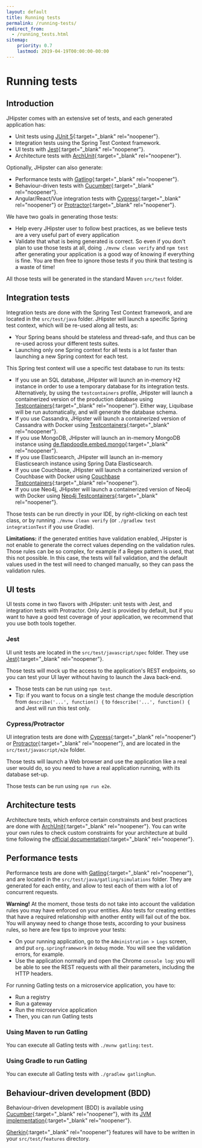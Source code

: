 ```yaml
---
layout: default
title: Running tests
permalink: /running-tests/
redirect_from:
  - /running_tests.html
sitemap:
    priority: 0.7
    lastmod: 2019-04-19T00:00:00-00:00
---
```


# <i class="fa fa-shield"></i> Running tests

## Introduction

JHipster comes with an extensive set of tests, and each generated application has:

*   Unit tests using [JUnit 5](https://junit.org/junit5/){:target="_blank" rel="noopener"}.
*   Integration tests using the Spring Test Context framework.
*   UI tests with [Jest](https://facebook.github.io/jest/){:target="_blank" rel="noopener"}.
*   Architecture tests with [ArchUnit](https://www.archunit.org/){:target="_blank" rel="noopener"}.

Optionally, JHipster can also generate:

*   Performance tests with [Gatling](http://gatling.io/){:target="_blank" rel="noopener"}.
*   Behaviour-driven tests with [Cucumber](https://cucumber.io/){:target="_blank" rel="noopener"}.
*   Angular/React/Vue integration tests with [Cypress](https://www.cypress.io/){:target="_blank" rel="noopener"} or [Protractor](https://angular.github.io/protractor/#/){:target="_blank" rel="noopener"}.

We have two goals in generating those tests:

*   Help every JHipster user to follow best practices, as we believe tests are a very useful part of every application
*   Validate that what is being generated is correct. So even if you don't plan to use those tests at all, doing `./mvnw clean verify` and `npm test` after generating your application is a good way of knowing if everything is fine. You are then free to ignore those tests if you think that testing is a waste of time!

All those tests will be generated in the standard Maven `src/test` folder.

## Integration tests

Integration tests are done with the Spring Test Context framework, and are located in the `src/test/java` folder. JHipster will launch a specific Spring test context, which will be re-used along all tests, as:

*   Your Spring beans should be stateless and thread-safe, and thus can be re-used across your different tests suites.
*   Launching only one Spring context for all tests is a lot faster than launching a new Spring context for each test.

This Spring test context will use a specific test database to run its tests:

*   If you use an SQL database, JHipster will launch an in-memory H2 instance in order to use a temporary database for its integration tests. Alternatively, by using the `testcontainers` profile, JHipster will launch a containerized version of the production database using [Testcontainers](https://www.testcontainers.org/modules/databases/){:target="_blank" rel="noopener"}. Either way, Liquibase will be run automatically, and will generate the database schema.
*   If you use Cassandra, JHipster will launch a containerized version of Cassandra with Docker using [Testcontainers](https://www.testcontainers.org){:target="_blank" rel="noopener"}.
*   If you use MongoDB, JHipster will launch an in-memory MongoDB instance using [de.flapdoodle.embed.mongo](https://github.com/flapdoodle-oss/de.flapdoodle.embed.mongo){:target="_blank" rel="noopener"}.
*   If you use Elasticsearch, JHipster will launch an in-memory Elasticsearch instance using Spring Data Elasticsearch.
*   If you use Couchbase, JHipster will launch a containerized version of Couchbase with Docker using [Couchbase Testcontainers](https://github.com/differentway/testcontainers-java-module-couchbase){:target="_blank" rel="noopener"}.
*   If you use Neo4j, JHipster will launch a containerized version of Neo4j with Docker using [Neo4j Testcontainers](https://www.testcontainers.org/modules/databases/neo4j/){:target="_blank" rel="noopener"}.

Those tests can be run directly in your IDE, by right-clicking on each test class, or by running `./mvnw clean verify` (or `./gradlew test integrationTest` if you use Gradle).

**Limitations:** if the generated entities have validation enabled, JHipster is not enable to generate the correct values depending on the validation rules. Those rules can be so complex, for example if a Regex pattern is used, that this not possible. In this case, the tests will fail validation, and the default values used in the test will need to changed manually, so they can pass the validation rules.

## UI tests

UI tests come in two flavors with JHipster: unit tests with Jest, and integration tests with Protractor. Only Jest is provided by default, but if you want to have a good test coverage of your application, we recommend that you use both tools together.

### Jest

UI unit tests are located in the `src/test/javascript/spec` folder. They use [Jest](https://facebook.github.io/jest/){:target="_blank" rel="noopener"}.

Those tests will mock up the access to the application's REST endpoints, so you can test your UI layer without having to launch the Java back-end.

*   Those tests can be run using `npm test`.
*   Tip: if you want to focus on a single test change the module description from `describe('...', function() {` to `fdescribe('...', function() {` and Jest will run this test only.

### Cypress/Protractor

UI integration tests are done with [Cypress](https://www.cypress.io/){:target="_blank" rel="noopener"} or [Protractor](https://angular.github.io/protractor/#/){:target="_blank" rel="noopener"}, and are located in the `src/test/javascript/e2e` folder.

Those tests will launch a Web browser and use the application like a real user would do, so you need to have a real application running, with its database set-up.

Those tests can be run using `npm run e2e`.

## Architecture tests

Architecture tests, which enforce certain constrainsts and best practices are done with [ArchUnit](https://www.archunit.org/){:target="_blank" rel="noopener"}.
You can write your own rules to check custom constraints for your architecture at build time following the [official documentation](https://www.archunit.org/userguide/html/000_Index.html){:target="_blank" rel="noopener"}.

## Performance tests

Performance tests are done with [Gatling](http://gatling.io/){:target="_blank" rel="noopener"}, and are located in the `src/test/java/gatling/simulations` folder. They are generated for each entity, and allow to test each of them with a lot of concurrent requests.

**Warning!** At the moment, those tests do not take into account the validation rules you may have enforced on your entities. Also tests for creating entities that have a required relationship with another entity will fail out of the box. You will anyway need to change those tests, according to your business rules, so here are few tips to improve your tests:

*   On your running application, go to the `Administration > Logs` screen, and put `org.springframework` in `debug` mode. You will see the validation errors, for example.
*   Use the application normally and open the Chrome `console log`: you will be able to see the REST requests with all their parameters, including the HTTP headers.

For running Gatling tests on a microservice application, you have to:

*   Run a registry
*   Run a gateway
*   Run the microservice application
*   Then, you can run Gatling tests

### Using Maven to run Gatling

You can execute all Gatling tests with `./mvnw gatling:test`.
### Using Gradle to run Gatling

You can execute all Gatling tests with `./gradlew gatlingRun`.
## Behaviour-driven development (BDD)

Behaviour-driven development (BDD) is available using [Cucumber](https://cucumber.io/){:target="_blank" rel="noopener"}, with its [JVM implementation](https://github.com/cucumber/cucumber-jvm){:target="_blank" rel="noopener"}.

[Gherkin](https://docs.cucumber.io/gherkin/reference/){:target="_blank" rel="noopener"} features will have to be written in your `src/test/features` directory.
